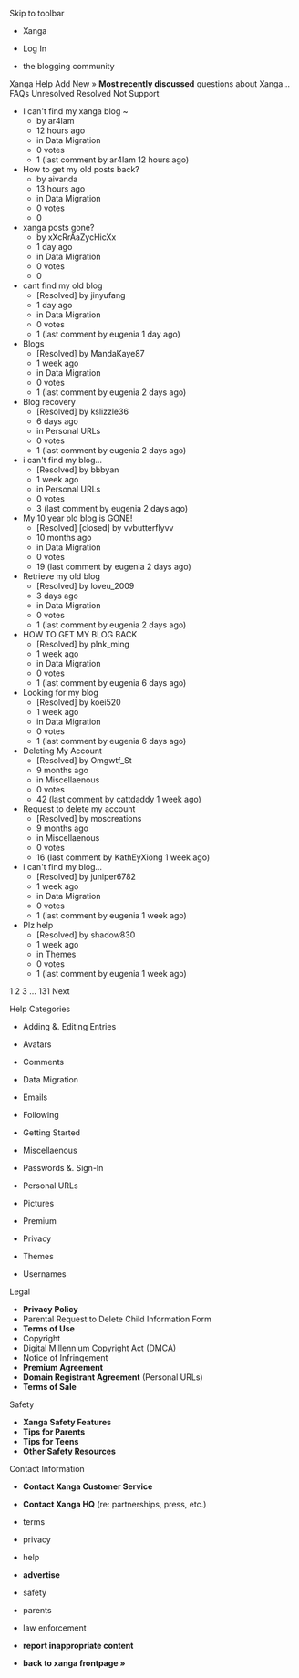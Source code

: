 Skip to toolbar

*   Xanga

*   Log In

*   the blogging community

Xanga Help Add New » **Most recently discussed** questions about Xanga… FAQs Unresolved Resolved Not Support

*   I can't find my xanga blog ~
    *   by ar4lam
    *   12 hours ago
    *   in Data Migration
    *   0 votes
    *   1 (last comment by ar4lam 12 hours ago)
*   How to get my old posts back?
    *   by aivanda
    *   13 hours ago
    *   in Data Migration
    *   0 votes
    *   0
*   xanga posts gone?
    *   by xXcRrAaZycHicXx
    *   1 day ago
    *   in Data Migration
    *   0 votes
    *   0
*   cant find my old blog
    *   \[Resolved\] by jinyufang
    *   1 day ago
    *   in Data Migration
    *   0 votes
    *   1 (last comment by eugenia 1 day ago)
*   Blogs
    *   \[Resolved\] by MandaKaye87
    *   1 week ago
    *   in Data Migration
    *   0 votes
    *   1 (last comment by eugenia 2 days ago)
*   Blog recovery
    *   \[Resolved\] by kslizzle36
    *   6 days ago
    *   in Personal URLs
    *   0 votes
    *   1 (last comment by eugenia 2 days ago)
*   i can't find my blog...
    *   \[Resolved\] by bbbyan
    *   1 week ago
    *   in Personal URLs
    *   0 votes
    *   3 (last comment by eugenia 2 days ago)
*   My 10 year old blog is GONE!
    *   \[Resolved\] \[closed\] by vvbutterflyvv
    *   10 months ago
    *   in Data Migration
    *   0 votes
    *   19 (last comment by eugenia 2 days ago)
*   Retrieve my old blog
    *   \[Resolved\] by loveu\_2009
    *   3 days ago
    *   in Data Migration
    *   0 votes
    *   1 (last comment by eugenia 2 days ago)
*   HOW TO GET MY BLOG BACK
    *   \[Resolved\] by pInk\_ming
    *   1 week ago
    *   in Data Migration
    *   0 votes
    *   1 (last comment by eugenia 6 days ago)
*   Looking for my blog
    *   \[Resolved\] by koei520
    *   1 week ago
    *   in Data Migration
    *   0 votes
    *   1 (last comment by eugenia 6 days ago)
*   Deleting My Account
    *   \[Resolved\] by Omgwtf\_St
    *   9 months ago
    *   in Miscellaenous
    *   0 votes
    *   42 (last comment by cattdaddy 1 week ago)
*   Request to delete my account
    *   \[Resolved\] by moscreations
    *   9 months ago
    *   in Miscellaenous
    *   0 votes
    *   16 (last comment by KathEyXiong 1 week ago)
*   i can't find my blog...
    *   \[Resolved\] by juniper6782
    *   1 week ago
    *   in Data Migration
    *   0 votes
    *   1 (last comment by eugenia 1 week ago)
*   Plz help
    *   \[Resolved\] by shadow830
    *   1 week ago
    *   in Themes
    *   0 votes
    *   1 (last comment by eugenia 1 week ago)

1 2 3 ... 131 Next

Help Categories

*   Adding &. Editing Entries
*   Avatars
*   Comments
*   Data Migration
*   Emails
*   Following
*   Getting Started
*   Miscellaenous

*   Passwords &. Sign-In
*   Personal URLs
*   Pictures
*   Premium
*   Privacy
*   Themes
*   Usernames

Legal

*   **Privacy Policy**
*   Parental Request to Delete Child Information Form
*   **Terms of Use**
*   Copyright
*   Digital Millennium Copyright Act (DMCA)
*   Notice of Infringement
*   **Premium Agreement**
*   **Domain Registrant Agreement** (Personal URLs)
*   **Terms of Sale**

Safety

*   **Xanga Safety Features**
*   **Tips for Parents**
*   **Tips for Teens**
*   **Other Safety Resources**

Contact Information

*   **Contact Xanga Customer Service**
*   **Contact Xanga HQ** (re: partnerships, press, etc.)

*   terms
*   privacy
*   help
*   **advertise**

*   safety
*   parents
*   law enforcement
*   **report inappropriate content**

*   **back to xanga frontpage »**